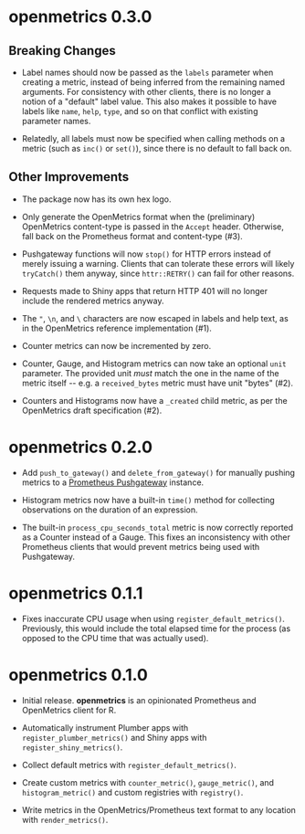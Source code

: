# openmetrics 0.3.0

## Breaking Changes

* Label names should now be passed as the `labels` parameter when creating a
  metric, instead of being inferred from the remaining named arguments. For
  consistency with other clients, there is no longer a notion of a "default"
  label value. This also makes it possible to have labels like `name`, `help`,
  `type`, and so on that conflict with existing parameter names.

* Relatedly, all labels must now be specified when calling methods on a metric
  (such as `inc()` or `set()`), since there is no default to fall back on.

## Other Improvements

* The package now has its own hex logo.

* Only generate the OpenMetrics format when the (preliminary) OpenMetrics
  content-type is passed in the `Accept` header. Otherwise, fall back on the
  Prometheus format and content-type (#3).

* Pushgateway functions will now `stop()` for HTTP errors instead of merely
  issuing a warning. Clients that can tolerate these errors will likely
  `tryCatch()` them anyway, since `httr::RETRY()` can fail for other reasons.

* Requests made to Shiny apps that return HTTP 401 will no longer include the
  rendered metrics anyway.

* The `"`, `\n`, and `\` characters are now escaped in labels and help text, as
  in the OpenMetrics reference implementation (#1).

* Counter metrics can now be incremented by zero.

* Counter, Gauge, and Histogram metrics can now take an optional `unit`
  parameter. The provided unit *must* match the one in the name of the metric
  itself -- e.g. a `received_bytes` metric must have unit "bytes" (#2).

* Counters and Histograms now have a `_created` child metric, as per the
  OpenMetrics draft specification (#2).

# openmetrics 0.2.0

* Add `push_to_gateway()` and `delete_from_gateway()` for manually pushing
  metrics to a [Prometheus Pushgateway](https://prometheus.io/docs/instrumenting/pushing/)
  instance.

* Histogram metrics now have a built-in `time()` method for collecting
  observations on the duration of an expression.

* The built-in `process_cpu_seconds_total` metric is now correctly reported as
  a Counter instead of a Gauge. This fixes an inconsistency with other
  Prometheus clients that would prevent metrics being used with Pushgateway.

# openmetrics 0.1.1

* Fixes inaccurate CPU usage when using `register_default_metrics()`.
  Previously, this would include the total elapsed time for the process (as
  opposed to the CPU time that was actually used).

# openmetrics 0.1.0

* Initial release. **openmetrics** is an opinionated Prometheus and OpenMetrics
  client for R.

* Automatically instrument Plumber apps with `register_plumber_metrics()` and
  Shiny apps with `register_shiny_metrics()`.

* Collect default metrics with `register_default_metrics()`.

* Create custom metrics with `counter_metric()`, `gauge_metric()`, and
  `histogram_metric()` and custom registries with `registry()`.

* Write metrics in the OpenMetrics/Prometheus text format to any location with
  `render_metrics()`.
